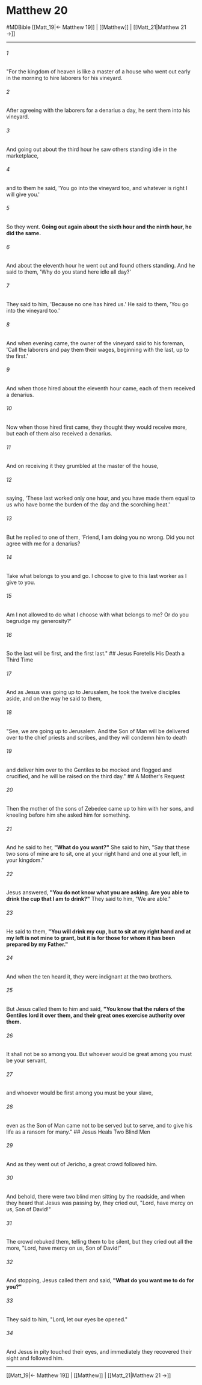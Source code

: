 # Matthew 20
#MDBible
[[Matt_19|← Matthew 19]] | [[Matthew]] | [[Matt_21|Matthew 21 →]]

***

###### 1 
"For the kingdom of heaven is like a master of a house who went out early in the morning to hire laborers for his vineyard. 

###### 2 
After agreeing with the laborers for a denarius a day, he sent them into his vineyard. 

###### 3 
And going out about the third hour he saw others standing idle in the marketplace, 

###### 4 
and to them he said, 'You go into the vineyard too, and whatever is right I will give you.' 

###### 5 
So they went. **Going out again about the sixth hour and the ninth hour, he did the same.** 

###### 6 
And about the eleventh hour he went out and found others standing. And he said to them, 'Why do you stand here idle all day?' 

###### 7 
They said to him, 'Because no one has hired us.' He said to them, 'You go into the vineyard too.' 

###### 8 
And when evening came, the owner of the vineyard said to his foreman, 'Call the laborers and pay them their wages, beginning with the last, up to the first.' 

###### 9 
And when those hired about the eleventh hour came, each of them received a denarius. 

###### 10 
Now when those hired first came, they thought they would receive more, but each of them also received a denarius. 

###### 11 
And on receiving it they grumbled at the master of the house, 

###### 12 
saying, 'These last worked only one hour, and you have made them equal to us who have borne the burden of the day and the scorching heat.' 

###### 13 
But he replied to one of them, 'Friend, I am doing you no wrong. Did you not agree with me for a denarius? 

###### 14 
Take what belongs to you and go. I choose to give to this last worker as I give to you. 

###### 15 
Am I not allowed to do what I choose with what belongs to me? Or do you begrudge my generosity?' 

###### 16 
So the last will be first, and the first last." ## Jesus Foretells His Death a Third Time 

###### 17 
And as Jesus was going up to Jerusalem, he took the twelve disciples aside, and on the way he said to them, 

###### 18 
"See, we are going up to Jerusalem. And the Son of Man will be delivered over to the chief priests and scribes, and they will condemn him to death 

###### 19 
and deliver him over to the Gentiles to be mocked and flogged and crucified, and he will be raised on the third day." ## A Mother's Request 

###### 20 
Then the mother of the sons of Zebedee came up to him with her sons, and kneeling before him she asked him for something. 

###### 21 
And he said to her, **"What do you want?"** She said to him, "Say that these two sons of mine are to sit, one at your right hand and one at your left, in your kingdom." 

###### 22 
Jesus answered, **"You do not know what you are asking. Are you able to drink the cup that I am to drink?"** They said to him, "We are able." 

###### 23 
He said to them, **"You will drink my cup, but to sit at my right hand and at my left is not mine to grant, but it is for those for whom it has been prepared by my Father."** 

###### 24 
And when the ten heard it, they were indignant at the two brothers. 

###### 25 
But Jesus called them to him and said, **"You know that the rulers of the Gentiles lord it over them, and their great ones exercise authority over them.** 

###### 26 
It shall not be so among you. But whoever would be great among you must be your servant, 

###### 27 
and whoever would be first among you must be your slave, 

###### 28 
even as the Son of Man came not to be served but to serve, and to give his life as a ransom for many." ## Jesus Heals Two Blind Men 

###### 29 
And as they went out of Jericho, a great crowd followed him. 

###### 30 
And behold, there were two blind men sitting by the roadside, and when they heard that Jesus was passing by, they cried out, "Lord, have mercy on us, Son of David!" 

###### 31 
The crowd rebuked them, telling them to be silent, but they cried out all the more, "Lord, have mercy on us, Son of David!" 

###### 32 
And stopping, Jesus called them and said, **"What do you want me to do for you?"** 

###### 33 
They said to him, "Lord, let our eyes be opened." 

###### 34 
And Jesus in pity touched their eyes, and immediately they recovered their sight and followed him. 

***

[[Matt_19|← Matthew 19]] | [[Matthew]] | [[Matt_21|Matthew 21 →]]
